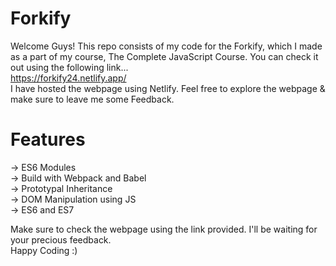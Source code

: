 # Forkify
Welcome Guys! This repo consists of my code for the Forkify, which I made as a part of my course, The Complete JavaScript Course. You can check it out using the following link...  
https://forkify24.netlify.app/     
I have hosted the webpage using Netlify. Feel free to explore the webpage & make sure to leave me some Feedback.  

# Features
-> ES6 Modules   
-> Build with Webpack and Babel  
-> Prototypal Inheritance  
-> DOM Manipulation using JS  
-> ES6 and ES7  
  
Make sure to check the webpage using the link provided. I'll be waiting for your precious feedback.  
Happy Coding :)
